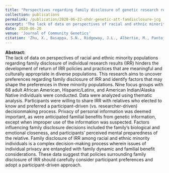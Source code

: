```yaml
---
title: "Perspectives regarding family disclosure of genetic research results in three racial and ethnic minority populations"
collection: publications
permalink: /publication/2020-06-22-ohdr-genetic-att-famdisclosure-jcg
excerpt: 'The lack of data on perspectives of racial and ethnic minority populations regarding family disclosure of individual research results (IRR) hinders the development of return of IRR policies and practices that are meaningful and culturally appropriate in diverse populations. This research aims to uncover preferences regarding family disclosure of IRR and identify factors that may shape the preferences in three minority populations.'
date: 2020-06-20
venue: 'Journal of Community Genetics'
citation: 'Zhu, X., Basappa, S.N., Ridgeway, J.L., Albertie, M., Pantoja, E., Prescott, D., & Radecki Breitkopf, C. (2020). Perspectives regarding family disclosure of genetic research results in three racial and ethnic minority populations. <i>Journal of Community Genetics</i>. <a href="https://doi.org/10.1007/s12687-020-00472-6" target="_blank"> https://doi.org/10.1007/s12687-020-00472-6</a>.'
---
```

**Abstract:**<br>
The lack of data on perspectives of racial and ethnic minority populations regarding family disclosure of individual research
results (IRR) hinders the development of return of IRR policies and practices that are meaningful and culturally appropriate in
diverse populations. This research aims to uncover preferences regarding family disclosure of IRR and identify factors that may
shape the preferences in three minority populations. Nine focus groups with 68 adult African American, Hispanic/Latinx, and
American Indian/Alaska Native individuals were conducted. Data were analyzed using thematic analysis. Participants were
willing to share IRR with relatives who elected to know and preferred a participant-driven (vs. researcher-driven) decisionmaking
process. Privacy of personal information was deemed important, as were anticipated familial benefits from genetic
information, except when improper use of the information was suspected. Factors influencing family disclosure decisions
included the family’s biological and emotional closeness, and participants’ perceived mental preparedness of the relative.
Family disclosure of IRR among racial and ethnic minority individuals is a complex decision-making process wherein issues
of individual privacy are entangled with family dynamic and familial benefit considerations. These data suggest that policies
surrounding family disclosure of IRR should carefully consider participant preferences and adopt a participant-driven approach.
